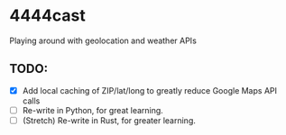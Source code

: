 # 4444cast
Playing around with geolocation and weather APIs

## TODO:
- [x] Add local caching of ZIP/lat/long to greatly reduce Google Maps API calls
- [ ] Re-write in Python, for great learning.
- [ ] \(Stretch\) Re-write in Rust, for greater learning.
